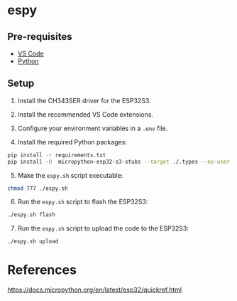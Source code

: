 # espy

## Pre-requisites

- [VS Code](https://code.visualstudio.com/)
- [Python](https://www.python.org/downloads/)

## Setup

1. Install the CH343SER driver for the ESP32S3.

2. Install the recommended VS Code extensions.

3. Configure your environment variables in a `.env` file.

4. Install the required Python packages:

```bash
pip install -r requirements.txt
pip install -U  micropython-esp32-s3-stubs --target ./.types --no-user
```

5. Make the `espy.sh` script executable: 

```bash
chmod 777 ./espy.sh
```

6. Run the `espy.sh` script to flash the ESP32S3:

```bash
./espy.sh flash
```

7.  Run the `espy.sh` script to upload the code to the ESP32S3:

```bash
./espy.sh upload
```

# References

https://docs.micropython.org/en/latest/esp32/quickref.html
